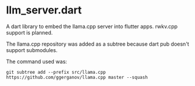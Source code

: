 # llm_server.dart
A dart library to embed the llama.cpp server into flutter apps.
rwkv.cpp support is planned.


The llama.cpp repository was added as a subtree because dart pub doesn't support submodules.

The command used was:
```
git subtree add --prefix src/llama.cpp https://github.com/ggerganov/llama.cpp master --squash
```
